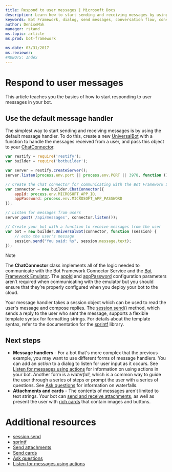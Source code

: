 ```yaml
---
title: Respond to user messages | Microsoft Docs
description: Learn how to start sending and receiving messages by using message handlers in the Bot Builder SDK for Node.js.
keywords: Bot Framework, dialog, send messages, conversation flow, conversation, node.js, node, Bot Builder, SDK
author: DeniseMak
manager: rstand
ms.topic: article
ms.prod: bot-framework

ms.date: 03/31/2017
ms.reviewer:
#ROBOTS: Index
---
```

# Respond to user messages

This article teaches you the basics of how to start responding to user messages in your bot.

## Use the default message handler

The simplest way to start sending and receiving messages is by using the default message handler. 
To do this, create a new [UniversalBot][UniversalBot] with a function to handle the messages received from a user, 
and pass this object to your [ChatConnector][ChatConnector].


```javascript
var restify = require('restify');
var builder = require('botbuilder');

var server = restify.createServer();
server.listen(process.env.port || process.env.PORT || 3978, function () { });

// Create the chat connector for communicating with the Bot Framework Service
var connector = new builder.ChatConnector({
    appId: process.env.MICROSOFT_APP_ID,
    appPassword: process.env.MICROSOFT_APP_PASSWORD
});

// Listen for messages from users 
server.post('/api/messages', connector.listen());

// Create your bot with a function to receive messages from the user
var bot = new builder.UniversalBot(connector, function (session) {
    // echo the user's message
    session.send("You said: %s", session.message.text);
});
```

> [!NOTE] 
> The **ChatConnector** class implements all of the logic needed to communicate with the Bot Framework Connector Service and the [Bot Framework Emulator][emulator]. 
> The [appId][appId] and [appPassword][appPassword] configuration parameters aren’t required when communicating with the emulator but you should ensure that they’re properly configured when you deploy your bot to the cloud. 

Your message handler takes a session object which can be used to read the user's message and compose replies. 
The [session.send()][SessionSend] method, which sends a reply to the user who sent the message, supports a flexible template syntax for formatting strings.
For details about the template syntax, refer to the documentation for the [sprintf][sprintf] library.

## Next steps

* **Message handlers** - For a bot that's more complex that the previous example, you may want to use different forms of message handlers. You can add an *action* to a dialog to listen for user input as it occurs. See [Listen for messages using actions](global-handlers.md) for information on using actions in your bot. Another form is a *waterfall*, which is a common way to guide the user through a series of steps or prompt the user with a series of questions. See [Ask questions](prompts.md) for information on waterfalls.
* **Attachments and cards** - The contents of messages aren't limited to text strings. Your bot can [send and receive attachments][SendAttachments], as well as present the user with [rich cards][SendCardWithButtons] that contain images and buttons.



# Additional resources

* [session.send][SessionSend]
* [sprintf][sprintf]
* [Send attachments][SendAttachments]
* [Send cards][SendCardWithButtons]
* [Ask questions](~/nodejs/prompts.md)
* [Listen for messages using actions]( ~/nodejs/global-handlers.md)


[SendAttachments]: ~/nodejs/send-receive-attachments.md
[SendCardWithButtons]: ~/nodejs/send-card-buttons.md
[sprintf]: https://github.com/alexei/sprintf.js
[emulator]: ~/debug-bots-emulator.md
[appId]: https://docs.botframework.com/en-us/node/builder/chat-reference/interfaces/_botbuilder_d_.ichatconnectorsettings.html#appid
[appPassword]: https://docs.botframework.com/en-us/node/builder/chat-reference/interfaces/_botbuilder_d_.ichatconnectorsettings.html#apppassword
[SessionSend]: https://docs.botframework.com/en-us/node/builder/chat-reference/classes/_botbuilder_d_.session#send
[UniversalBot]: https://docs.botframework.com/en-us/node/builder/chat-reference/classes/_botbuilder_d_.universalbot.html
[ChatConnector]: https://docs.botframework.com/en-us/node/builder/chat-reference/classes/_botbuilder_d_.chatconnector